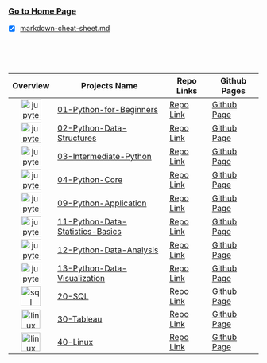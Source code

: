 ### [Go to Home Page](https://github.com/celik-muhammed)

* [x] [markdown-cheat-sheet.md](./markdown-cheat-sheet.md)

<table>
  <thead><tr><th>Overview</th><th>Projects Name</th><th>Repo Links</th><th>Github Pages</th></tr></thead>
  <tbody>
    <tr>
      <td align='center'><img src="https://res.cloudinary.com/canonical/image/fetch/f_auto,q_auto,fl_sanitize,w_55,h_64/https://assets.ubuntu.com/v1/8ee86883-jupyter-logo.png" alt="jupyter" height=41></td>
      <td><a href="https://github.com/celik-muhammed/01-Python-for-Beginners" target="_blank">01-Python-for-Beginners</a></td>
      <td><a href="https://github.com/celik-muhammed/01-Python-for-Beginners" target="_blank">Repo Link</a></td>
      <td><a href="^#" target="_blank">Github Page</a></td>
    </tr>
    <tr>
      <td align='center'><img src="https://res.cloudinary.com/canonical/image/fetch/f_auto,q_auto,fl_sanitize,w_55,h_64/https://assets.ubuntu.com/v1/8ee86883-jupyter-logo.png" alt="jupyter" height=41></td>
      <td><a href="https://github.com/celik-muhammed/02-Python-Data-Structures" target="_blank">02-Python-Data-Structures</a></td>
      <td><a href="https://github.com/celik-muhammed/02-Python-Data-Structures" target="_blank">Repo Link</a></td>
      <td><a href="^#" target="_blank">Github Page</a></td>
    </tr>
    <tr>
      <td align='center'><img src="https://res.cloudinary.com/canonical/image/fetch/f_auto,q_auto,fl_sanitize,w_55,h_64/https://assets.ubuntu.com/v1/8ee86883-jupyter-logo.png" alt="jupyter" height=41></td>
      <td><a href="https://github.com/celik-muhammed/03-Intermediate-Python" target="_blank">03-Intermediate-Python</a></td>
      <td><a href="https://github.com/celik-muhammed/03-Intermediate-Python" target="_blank">Repo Link</a></td>
      <td><a href="^#" target="_blank">Github Page</a></td>
    </tr>
    <tr>
      <td align='center'><img src="https://res.cloudinary.com/canonical/image/fetch/f_auto,q_auto,fl_sanitize,w_55,h_64/https://assets.ubuntu.com/v1/8ee86883-jupyter-logo.png" alt="jupyter" height=41></td>
      <td><a href="https://github.com/celik-muhammed/04-Python-Core" target="_blank">04-Python-Core</a></td>
      <td><a href="https://github.com/celik-muhammed/04-Python-Core" target="_blank">Repo Link</a></td>
      <td><a href="^#" target="_blank">Github Page</a></td>
    </tr>
    <tr>
      <td align='center'><img src="https://res.cloudinary.com/canonical/image/fetch/f_auto,q_auto,fl_sanitize,w_55,h_64/https://assets.ubuntu.com/v1/8ee86883-jupyter-logo.png" alt="jupyter" height=41></td>
      <td><a href="https://github.com/celik-muhammed/09-Python-Application" target="_blank">09-Python-Application</a></td>
      <td><a href="https://github.com/celik-muhammed/09-Python-Application" target="_blank">Repo Link</a></td>
      <td><a href="^#" target="_blank">Github Page</a></td>
    </tr>
    <tr>
      <td align='center'><img src="https://res.cloudinary.com/canonical/image/fetch/f_auto,q_auto,fl_sanitize,w_55,h_64/https://assets.ubuntu.com/v1/8ee86883-jupyter-logo.png" alt="jupyter" height=41></td>
      <td><a href="https://github.com/celik-muhammed/11-Python-Data-Statistics-Basics" target="_blank">11-Python-Data-Statistics-Basics</a></td>
      <td><a href="https://github.com/celik-muhammed/11-Python-Data-Statistics-Basics" target="_blank">Repo Link</a></td>
      <td><a href="^#" target="_blank">Github Page</a></td>
    </tr>
    <tr>
      <td align='center'><img src="https://res.cloudinary.com/canonical/image/fetch/f_auto,q_auto,fl_sanitize,w_55,h_64/https://assets.ubuntu.com/v1/8ee86883-jupyter-logo.png" alt="jupyter" height=41></td>
      <td><a href="https://github.com/celik-muhammed/12-Python-Data-Analysis" target="_blank">12-Python-Data-Analysis</a></td>
      <td><a href="https://github.com/celik-muhammed/12-Python-Data-Analysis" target="_blank">Repo Link</a></td>
      <td><a href="^#" target="_blank">Github Page</a></td>
    </tr>
    <tr>
      <td align='center'><img src="https://res.cloudinary.com/canonical/image/fetch/f_auto,q_auto,fl_sanitize,w_55,h_64/https://assets.ubuntu.com/v1/8ee86883-jupyter-logo.png" alt="jupyter" height=41></td>
      <td><a href="https://github.com/celik-muhammed/13-Python-Data-Visualization" target="_blank">13-Python-Data-Visualization</a></td>
      <td><a href="https://github.com/celik-muhammed/13-Python-Data-Visualization" target="_blank">Repo Link</a></td>
      <td><a href="^#" target="_blank">Github Page</a></td>
    </tr>
    <tr>
      <td align='center'><img src="https://docs.microsoft.com/en-us/sql/tools/media/overview-sql-tools/azure-data-studio.svg?view=sql-server-ver15" alt="sql" height=40></td>
      <td><a href="https://github.com/celik-muhammed/20-SQL" target="_blank">20-SQL</a></td>
      <td><a href="https://github.com/celik-muhammed/20-SQL" target="_blank">Repo Link</a></td>
      <td><a href="^#" target="_blank">Github Page</a></td>
    </tr>
    <tr>
      <td align='center'><img src="https://www.tableau.com/favicon.ico" alt="linux" height=38></td>
      <td><a href="https://github.com/celik-muhammed/30-Tableau" target="_blank">30-Tableau</a></td>
      <td><a href="https://github.com/celik-muhammed/30-Tableau" target="_blank">Repo Link</a></td>
      <td><a href="^#" target="_blank">Github Page</a></td>
    </tr>
    <tr>
      <td align='center'><img src="https://assets.ubuntu.com/v1/ed348358-logo-cof.svg" alt="linux" height=38></td>
      <td><a href="https://github.com/celik-muhammed/40-Linux" target="_blank">40-Linux</a></td>
      <td><a href="https://github.com/celik-muhammed/40-Linux" target="_blank">Repo Link</a></td>
      <td><a href="^#" target="_blank">Github Page</a></td>
    </tr>
  </tbody>
</table>
